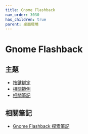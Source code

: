 ```yaml
---
title: Gnome Flashback
nav_order: 3030
has_children: true
parent: 桌面環境
---
```



# Gnome Flashback


## 主題

* [按鍵綁定](https://samwhelp.github.io/note-about-ezarcher/read/master/desktop_environment/gnome-flashback/keybind.html)
* [相關範例](https://samwhelp.github.io/note-about-ezarcher/read/master/desktop_environment/gnome-flashback/demo.html)
* [相關筆記](#相關筆記)


## 相關筆記

* [Gnome Flashback 探索筆記](https://samwhelp.github.io/note-about-gnome-flashback/)

